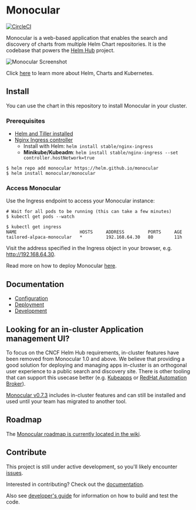 # Monocular
[![CircleCI](https://circleci.com/gh/helm/monocular.svg?style=svg)](https://circleci.com/gh/helm/monocular)

Monocular is a web-based application that enables the search and discovery of
charts from multiple Helm Chart repositories. It is the codebase that powers the
[Helm Hub](https://github.com/helm/hub) project.

![Monocular Screenshot](docs/MonocularScreenshot.gif)

Click [here](docs/about.md) to learn more about Helm, Charts and Kubernetes.

## Install

You can use the chart in this repository to install Monocular in your cluster.

### Prerequisites
- [Helm and Tiller installed](https://github.com/helm/helm/blob/master/docs/quickstart.md)
- [Nginx Ingress controller](https://kubeapps.com/charts/stable/nginx-ingress)
  - Install with Helm: `helm install stable/nginx-ingress`
  - **Minikube/Kubeadm**: `helm install stable/nginx-ingress --set controller.hostNetwork=true`


```console
$ helm repo add monocular https://helm.github.io/monocular
$ helm install monocular/monocular
```

### Access Monocular

Use the Ingress endpoint to access your Monocular instance:

```console
# Wait for all pods to be running (this can take a few minutes)
$ kubectl get pods --watch

$ kubectl get ingress
NAME                        HOSTS     ADDRESS         PORTS     AGE
tailored-alpaca-monocular   *         192.168.64.30   80        11h
```

Visit the address specified in the Ingress object in your browser, e.g. http://192.168.64.30.

Read more on how to deploy Monocular [here](chart/monocular/README.md).

## Documentation

- [Configuration](chart/monocular/README.md#configuration)
- [Deployment](chart/monocular/README.md)
- [Development](docs/development.md)

## Looking for an in-cluster Application management UI?

To focus on the CNCF Helm Hub requirements, in-cluster features have been
removed from Monocular 1.0 and above. We believe that providing a good solution
for deploying and managing apps in-cluster is an orthogonal user experience to a
public search and discovery site. There is other tooling that can support this
usecase better (e.g. [Kubeapps](https://github.com/kubeapps/kubeapps) or [RedHat
Automation
Broker](https://blog.openshift.com/automation-broker-discovering-helm-charts/)).

[Monocular v0.7.3](https://github.com/helm/monocular/releases/tag/v0.7.3)
includes in-cluster features and can still be installed and used until your team
has migrated to another tool.

## Roadmap

The [Monocular roadmap is currently located in the wiki](https://github.com/helm/monocular/wiki/Roadmap).

## Contribute

This project is still under active development, so you'll likely encounter
[issues](https://github.com/helm/monocular/issues).

Interested in contributing? Check out the [documentation](CONTRIBUTING.md).

Also see [developer's guide](docs/development.md) for information on how to
build and test the code.
